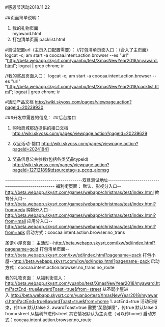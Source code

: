 #感恩节活动2018.11.22

##页面简单说明：
1. 我的礼物页面  
	myaward.html 
2. 打包清单页面 
	packlist.html

#测试配置url（主页入口配置需要）：
//打包清单页面入口：（合入了主页面）
logcat -c;  am start -a coocaa.intent.action.browser --es "url" "http://beta.webapp.skysrt.com/yuanbo/test/XmasNewYear2018/myaward.html"; logcat | grep chrom; \r

//我的奖品页面入口：
logcat -c;  am start -a coocaa.intent.action.browser --es "url" "http://beta.webapp.skysrt.com/yuanbo/test/XmasNewYear2018/packlist.html"; logcat | grep chrom; \r
	
#活动产品文档
http://wiki.skyoss.com/pages/viewpage.action?pageId=20239930

###开发中需要的信息：
##后台接口
1. 购物商城那边提供的接口文档
	http://wiki.skyoss.com/pages/viewpage.action?pageId=20239629

2. 双旦活动-接口
	http://wiki.skyoss.com/pages/viewpage.action?pageId=20241841
	
3. 奖品信息公共参数(包括各类奖品typeid)
http://wiki.skyoss.com/pages/viewpage.action?pageId=12712189&tdsourcetag=s_pcqq_aiomsg


---------------------------------------双旦测试地址---------------------------------------------------
福利街页面：
	默认、影视分入口--http://beta.webapp.skysrt.com/games/webapp/christmas/test/index.html
	教育分入口--http://beta.webapp.skysrt.com/games/webapp/christmas/test/index.html?from=edu
	购物分入口--http://beta.webapp.skysrt.com/games/webapp/christmas/test/index.html?from=mall
	应用分入口--http://beta.webapp.skysrt.com/games/webapp/christmas/test/index.html?from=apk
启动方式：coocaa.intent.action.browser.no_trans

圣诞小屋页面：
	主活动--http://beta.webapp.skysrt.com/lxw/sd/index.html?pagename=gold
	打包清单页面--http://beta.webapp.skysrt.com/lxw/sd/index.html?pagename=pack
	打包小屋--http://beta.webapp.skysrt.com/lxw/sd/index.html?pagename=pack
启动方式：coocaa.intent.action.browser.no_trans.no_route

我的礼物页面：
	从福利街进入：http://beta.webapp.skysrt.com/yuanbo/test/XmasNewYear2018/myaward.html?actEnd=true&awardToast=true&from=street
	从圣诞小屋进入:http://beta.webapp.skysrt.com/yuanbo/test/XmasNewYear2018/myaward.html?actEnd=true&awardToast=true&from=home
		1. actEnd=true 
			活动已结束，传true
			默认false
		2. awardToast=true 
			需要“奖励弹窗”，传true
			默认false
		3. from=street
			从福利节进传street
			其它情况默认为主页进（可以传home)
启动方式：coocaa.intent.action.browser.no_route


